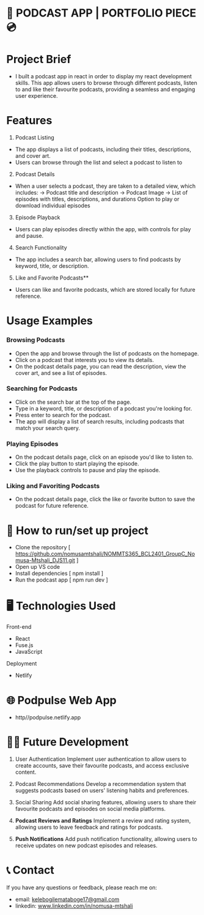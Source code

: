 # 🎵 PODCAST APP | PORTFOLIO PIECE 💿

# Project Brief

- I built a podcast app in react in order to display my react development skills. This app allows users to browse through different podcasts, listen to and like their favourite podcasts, providing a seamless and engaging user experience.

# Features 

1. Podcast Listing
- The app displays a list of podcasts, including their titles, descriptions, and cover art.
- Users can browse through the list and select a podcast to listen to

2. Podcast Details
- When a user selects a podcast, they are taken to a detailed view, which includes:
 -> Podcast title and description
 -> Podcast Image
 -> List of episodes with titles, descriptions, and durations
Option to play or download individual episodes

3. Episode Playback
- Users can play episodes directly within the app, with controls for play and pause.

4. Search Functionality
- The app includes a search bar, allowing users to find podcasts by keyword, title, or description.


5. Like and Favorite Podcasts**
- Users can like and favorite podcasts, which are stored locally for future reference.

# Usage Examples

### Browsing Podcasts
- Open the app and browse through the list of podcasts on the homepage.
- Click on a podcast that interests you to view its details.
- On the podcast details page, you can read the description, view the cover art, and see a list of episodes.

### Searching for Podcasts
- Click on the search bar at the top of the page.
- Type in a keyword, title, or description of a podcast you're looking for.
- Press enter to search for the podcast.
- The app will display a list of search results, including podcasts that match your search query.

### Playing Episodes
- On the podcast details page, click on an episode you'd like to listen to.
- Click the play button to start playing the episode.
- Use the playback controls to pause and play the episode.

### Liking and Favoriting Podcasts
- On the podcast details page, click the like or favorite button to save the podcast for future reference.

# 🏃 How to run/set up project

- Clone the repository 
[ https://github.com/nomusamtshali/NOMMTS365_BCL2401_GroupC_Nomusa-Mtshali_DJS11.git ]
- Open up VS code 
- Install dependencies 
[ npm install ]
- Run the podcast app
[ npm run dev ]

# 🖥️ Technologies Used

Front-end
- React
- Fuse.js
- JavaScript 

Deployment
- Netlify

# 🌐 Podpulse Web App

- http//podpulse.netlify.app

# 🧑‍💻 Future Development 

1. User Authentication
Implement user authentication to allow users to create accounts, save their favourite podcasts, and access exclusive content.

2. Podcast Recommendations
Develop a recommendation system that suggests podcasts based on users' listening habits and preferences.

3. Social Sharing
Add social sharing features, allowing users to share their favourite podcasts and episodes on social media platforms.

4. **Podcast Reviews and Ratings**
Implement a review and rating system, allowing users to leave feedback and ratings for podcasts.

5. **Push Notifications**
Add push notification functionality, allowing users to receive updates on new podcast episodes and releases.

# 📞 Contact

If you have any questions or feedback, please reach me on: 
  - email: kelebogilemataboge17@gmail.com 
  - linkedin: www.linkedin.com/in/nomusa-mtshali

